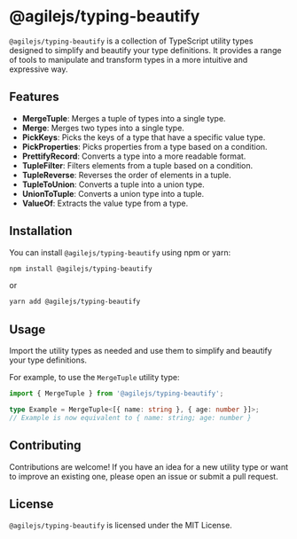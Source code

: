 # @agilejs/typing-beautify

`@agilejs/typing-beautify` is a collection of TypeScript utility types designed to simplify and beautify your type definitions. It provides a range of tools to manipulate and transform types in a more intuitive and expressive way.

## Features

- **MergeTuple**: Merges a tuple of types into a single type.
- **Merge**: Merges two types into a single type.
- **PickKeys**: Picks the keys of a type that have a specific value type.
- **PickProperties**: Picks properties from a type based on a condition.
- **PrettifyRecord**: Converts a type into a more readable format.
- **TupleFilter**: Filters elements from a tuple based on a condition.
- **TupleReverse**: Reverses the order of elements in a tuple.
- **TupleToUnion**: Converts a tuple into a union type.
- **UnionToTuple**: Converts a union type into a tuple.
- **ValueOf**: Extracts the value type from a type.

## Installation

You can install `@agilejs/typing-beautify` using npm or yarn:

```bash
npm install @agilejs/typing-beautify
```

or

```bash
yarn add @agilejs/typing-beautify
```

## Usage

Import the utility types as needed and use them to simplify and beautify your type definitions.

For example, to use the `MergeTuple` utility type:

```typescript
import { MergeTuple } from '@agilejs/typing-beautify';

type Example = MergeTuple<[{ name: string }, { age: number }]>;
// Example is now equivalent to { name: string; age: number }
```

## Contributing

Contributions are welcome! If you have an idea for a new utility type or want to improve an existing one, please open an issue or submit a pull request.

## License

`@agilejs/typing-beautify` is licensed under the MIT License.
